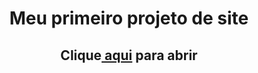 <h1 align="center">Meu primeiro projeto de site</h1>

<h2 align="center">Clique<a href="https://capitaozila.github.io/Port/" target="blank"> aqui</a> para abrir</h2>
